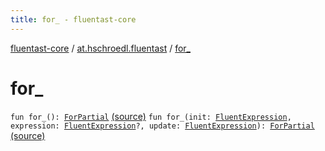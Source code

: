 ```yaml
---
title: for_ - fluentast-core
---
```


[fluentast-core](../index.html) / [at.hschroedl.fluentast](index.html) / [for_](.)

# for_

`fun for_(): `[`ForPartial`](../at.hschroedl.fluentast.ast.statement/-fluent-for-statement/-for-partial/index.html) [(source)](https://github.com/hschroedl/FluentAST/tree/master/core/src/main/kotlin//at.hschroedl.fluentast/Fluentast.kt#L259)
`fun for_(init: `[`FluentExpression`](../at.hschroedl.fluentast.ast.expression/-fluent-expression/index.html)`, expression: `[`FluentExpression`](../at.hschroedl.fluentast.ast.expression/-fluent-expression/index.html)`?, update: `[`FluentExpression`](../at.hschroedl.fluentast.ast.expression/-fluent-expression/index.html)`): `[`ForPartial`](../at.hschroedl.fluentast.ast.statement/-fluent-for-statement/-for-partial/index.html) [(source)](https://github.com/hschroedl/FluentAST/tree/master/core/src/main/kotlin//at.hschroedl.fluentast/Fluentast.kt#L263)